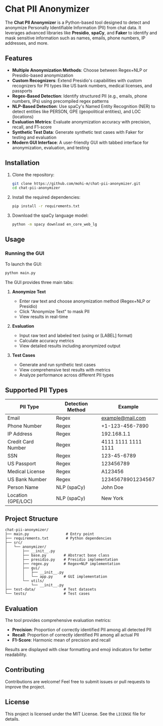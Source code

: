 # Chat PII Anonymizer

The **Chat PII Anonymizer** is a Python-based tool designed to detect and anonymize Personally Identifiable Information (PII) from chat data. It leverages advanced libraries like **Presidio**, **spaCy**, and **Faker** to identify and mask sensitive information such as names, emails, phone numbers, IP addresses, and more.

## Features

- **Multiple Anonymization Methods**: Choose between Regex+NLP or Presidio-based anonymization
- **Custom Recognizers**: Extend Presidio's capabilities with custom recognizers for PII types like US bank numbers, medical licenses, and passports
- **Regex-Based Detection**: Identify structured PII (e.g., emails, phone numbers, IPs) using precompiled regex patterns
- **NLP-Based Detection**: Use spaCy's Named Entity Recognition (NER) to detect entities like PERSON, GPE (geopolitical entities), and LOC (locations)
- **Evaluation Metrics**: Evaluate anonymization accuracy with precision, recall, and F1-score
- **Synthetic Test Data**: Generate synthetic test cases with Faker for testing and evaluation
- **Modern GUI Interface**: A user-friendly GUI with tabbed interface for anonymization, evaluation, and testing

## Installation

1. Clone the repository:

   ```bash
   git clone https://github.com/mohi-m/chat-pii-anonymizer.git
   cd chat-pii-anonymizer
   ```

2. Install the required dependencies:

   ```bash
   pip install -r requirements.txt
   ```

3. Download the spaCy language model:
   ```bash
   python -m spacy download en_core_web_lg
   ```

## Usage

### Running the GUI

To launch the GUI:

```bash
python main.py
```

The GUI provides three main tabs:

1. **Anonymize Text**

   - Enter raw text and choose anonymization method (Regex+NLP or Presidio)
   - Click "Anonymize Text" to mask PII
   - View results in real-time

2. **Evaluation**

   - Input raw text and labeled text (using <LABEL> or [LABEL] format)
   - Calculate accuracy metrics
   - View detailed results including anonymized output

3. **Test Cases**
   - Generate and run synthetic test cases
   - View comprehensive test results with metrics
   - Analyze performance across different PII types

## Supported PII Types

| PII Type           | Detection Method | Example             |
| ------------------ | ---------------- | ------------------- |
| Email              | Regex            | example@mail.com    |
| Phone Number       | Regex            | +1-123-456-7890     |
| IP Address         | Regex            | 192.168.1.1         |
| Credit Card Number | Regex            | 4111 1111 1111 1111 |
| SSN                | Regex            | 123-45-6789         |
| US Passport        | Regex            | 123456789           |
| Medical License    | Regex            | A123456             |
| US Bank Number     | Regex            | 12345678901234567   |
| Person Name        | NLP (spaCy)      | John Doe            |
| Location (GPE/LOC) | NLP (spaCy)      | New York            |

## Project Structure

```
chat-pii-anonymizer/
├── main.py                 # Entry point
├── requirements.txt        # Python dependencies
├── src/
│   └── anonymizer/
│       ├── __init__.py
│       ├── base.py        # Abstract base class
│       ├── presidio.py    # Presidio implementation
│       ├── regex.py       # Regex+NLP implementation
│       ├── gui/
│       │   ├── __init__.py
│       │   └── app.py     # GUI implementation
│       └── utils/
│           └── __init__.py
├── test-data/             # Test datasets
└── tests/                 # Test cases
```

## Evaluation

The tool provides comprehensive evaluation metrics:

- **Precision**: Proportion of correctly identified PII among all detected PII
- **Recall**: Proportion of correctly identified PII among all actual PII
- **F1-Score**: Harmonic mean of precision and recall

Results are displayed with clear formatting and emoji indicators for better readability.

## Contributing

Contributions are welcome! Feel free to submit issues or pull requests to improve the project.

## License

This project is licensed under the MIT License. See the `LICENSE` file for details.
